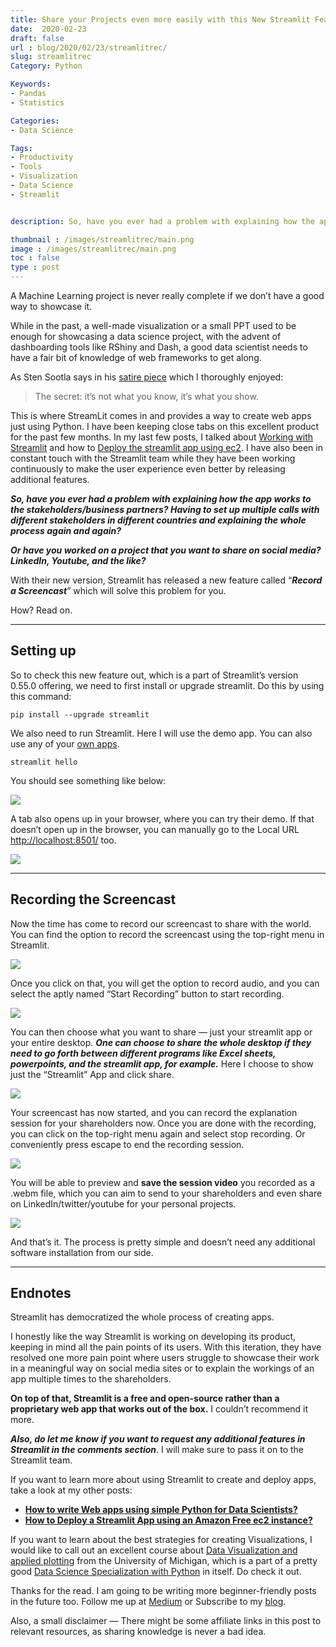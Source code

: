 ```yaml
---
title: Share your Projects even more easily with this New Streamlit Feature
date:  2020-02-23
draft: false
url : blog/2020/02/23/streamlitrec/
slug: streamlitrec
Category: Python

Keywords:
- Pandas
- Statistics

Categories:
- Data Science

Tags:
- Productivity
- Tools
- Visualization
- Data Science
- Streamlit


description: So, have you ever had a problem with explaining how the app works to the stakeholders/business partners? Having to set up multiple calls with different stakeholders in different countries and explaining the whole process again and again?

thumbnail : /images/streamlitrec/main.png
image : /images/streamlitrec/main.png
toc : false
type : post
---
```



A Machine Learning project is never really complete if we don’t have a good way to showcase it.

While in the past, a well-made visualization or a small PPT used to be enough for showcasing a data science project, with the advent of dashboarding tools like RShiny and Dash, a good data scientist needs to have a fair bit of knowledge of web frameworks to get along.

As Sten Sootla says in his [satire piece](https://towardsdatascience.com/how-to-fake-being-a-good-programmer-cbef2c39764c) which I thoroughly enjoyed:

> The secret: it’s not what you know, it’s what you show.

This is where StreamLit comes in and provides a way to create web apps just using Python. I have been keeping close tabs on this excellent product for the past few months. In my last few posts, I talked about [Working with Streamlit](https://towardsdatascience.com/how-to-write-web-apps-using-simple-python-for-data-scientists-a227a1a01582) and how to [Deploy the streamlit app using ec2](https://towardsdatascience.com/how-to-deploy-a-streamlit-app-using-an-amazon-free-ec2-instance-416a41f69dc3). I have also been in constant touch with the Streamlit team while they have been working continuously to make the user experience even better by releasing additional features.

***So, have you ever had a problem with explaining how the app works to the stakeholders/business partners? Having to set up multiple calls with different stakeholders in different countries and explaining the whole process again and again?***

***Or have you worked on a project that you want to share on social media? LinkedIn, Youtube, and the like?***

With their new version, Streamlit has released a new feature called “***Record a Screencast***” which will solve this problem for you.

How? Read on.

---

## Setting up

So to check this new feature out, which is a part of Streamlit’s version 0.55.0 offering, we need to first install or upgrade streamlit. Do this by using this command:

    pip install --upgrade streamlit

We also need to run Streamlit. Here I will use the demo app. You can also use any of your [own apps](https://towardsdatascience.com/how-to-write-web-apps-using-simple-python-for-data-scientists-a227a1a01582).

    streamlit hello

You should see something like below:

![](/images/streamlitrec/0.png)

A tab also opens up in your browser, where you can try their demo. If that doesn’t open up in the browser, you can manually go to the Local URL [http://localhost:8501/](http://localhost:8501/) too.

![](/images/streamlitrec/1.png)

---

## Recording the Screencast

Now the time has come to record our screencast to share with the world. You can find the option to record the screencast using the top-right menu in Streamlit.

![](/images/streamlitrec/2.png)

Once you click on that, you will get the option to record audio, and you can select the aptly named “Start Recording” button to start recording.

![](/images/streamlitrec/3.png)

You can then choose what you want to share — just your streamlit app or your entire desktop. ***One can choose to share the whole desktop if they need to go forth between different programs like Excel sheets, powerpoints, and the streamlit app, for example.*** Here I choose to show just the “Streamlit” App and click share.

![](/images/streamlitrec/4.png)

Your screencast has now started, and you can record the explanation session for your shareholders now. Once you are done with the recording, you can click on the top-right menu again and select stop recording. Or conveniently press escape to end the recording session.

![](/images/streamlitrec/5.png)

You will be able to preview and **save the session video** you recorded as a .webm file, which you can aim to send to your shareholders and even share on LinkedIn/twitter/youtube for your personal projects.

![](/images/streamlitrec/6.png)

And that’s it. The process is pretty simple and doesn’t need any additional software installation from our side.

---

## Endnotes

Streamlit has democratized the whole process of creating apps.

I honestly like the way Streamlit is working on developing its product, keeping in mind all the pain points of its users. With this iteration, they have resolved one more pain point where users struggle to showcase their work in a meaningful way on social media sites or to explain the workings of an app multiple times to the shareholders.

**On top of that, Streamlit is a free and open-source rather than a proprietary web app that works out of the box.** I couldn’t recommend it more.

***Also, do let me know if you want to request any additional features in Streamlit in the comments section***. I will make sure to pass it on to the Streamlit team.

If you want to learn more about using Streamlit to create and deploy apps, take a look at my other posts:

- [**How to write Web apps using simple Python for Data Scientists?**](https://towardsdatascience.com/how-to-write-web-apps-using-simple-python-for-data-scientists-a227a1a01582)
- [**How to Deploy a Streamlit App using an Amazon Free ec2 instance?**](https://towardsdatascience.com/how-to-deploy-a-streamlit-app-using-an-amazon-free-ec2-instance-416a41f69dc3)

If you want to learn about the best strategies for creating Visualizations, I would like to call out an excellent course about [Data Visualization and applied plotting](https://coursera.pxf.io/e45JOX) from the University of Michigan, which is a part of a pretty good [Data Science Specialization with Python](https://coursera.pxf.io/e45JOX) in itself. Do check it out.

Thanks for the read. I am going to be writing more beginner-friendly posts in the future too. Follow me up at [Medium](https://mlwhiz.medium.com/) or Subscribe to my [blog](https://mlwhiz.ck.page/a9b8bda70c).

Also, a small disclaimer — There might be some affiliate links in this post to relevant resources, as sharing knowledge is never a bad idea.
